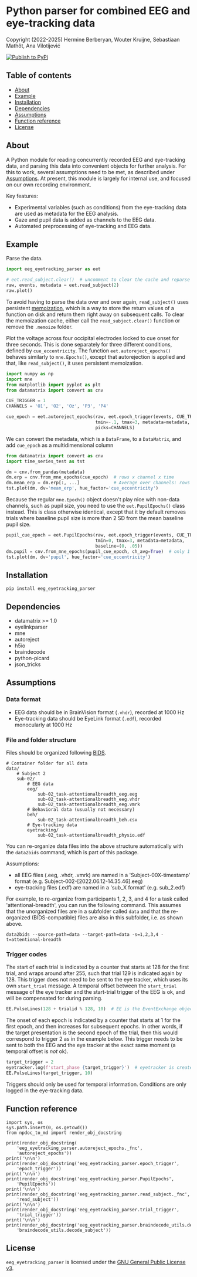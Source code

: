 # Python parser for combined EEG and eye-tracking data 

Copyright (2022-2025) Hermine Berberyan, Wouter Kruijne, Sebastiaan Mathôt, Ana Vilotijević


[![Publish to PyPi](https://github.com/smathot/eeg_eyetracking_parser/actions/workflows/publish-package.yaml/badge.svg)](https://github.com/smathot/eeg_eyetracking_parser/actions/workflows/publish-package.yaml)


## Table of contents

- [About](#about)
- [Example](#example)
- [Installation](#installation)
- [Dependencies](#dependencies)
- [Assumptions](#assumptions)
- [Function reference](#function-reference)
- [License](#license)

## About

A Python module for reading concurrently recorded EEG and eye-tracking data, and parsing this data into convenient objects for further analysis. For this to work, several assumptions need to be met, as described under [Assumptions](#assumptions). At present, this module is largely for internal use, and focused on our own recording environment.

Key features:

- Experimental variables (such as conditions) from the eye-tracking data are used as metadata for the EEG analysis.
- Gaze and pupil data is added as channels to the EEG data.
- Automated preprocessing of eye-tracking and EEG data.


## Example

Parse the data.

```python
import eeg_eyetracking_parser as eet

# eet.read_subject.clear()  # uncomment to clear the cache and reparse
raw, events, metadata = eet.read_subject(2)
raw.plot()
```

To avoid having to parse the data over and over again, `read_subject()` uses persistent [memoization](https://pydatamatrix.eu/memoization/), which is a way to store the return values of a function on disk and return them right away on subsequent calls. To clear the memoization cache, either call the `read_subject.clear()` function or remove the `.memoize` folder.

Plot the voltage across four occipital electrodes locked to cue onset for three seconds. This is done separately for three different conditions, defined by `cue_eccentricity`. The function `eet.autoreject_epochs()` behaves similarly to `mne.Epochs()`, except that autorejection is applied and that, like `read_subject()`, it uses persistent memoization.

```python
import numpy as np
import mne
from matplotlib import pyplot as plt
from datamatrix import convert as cnv

CUE_TRIGGER = 1
CHANNELS = 'O1', 'O2', 'Oz', 'P3', 'P4'

cue_epoch = eet.autoreject_epochs(raw, eet.epoch_trigger(events, CUE_TRIGGER),
                                  tmin=-.1, tmax=3, metadata=metadata,
                                  picks=CHANNELS)
```

We can convert the metadata, which is a `DataFrame`, to a `DataMatrix`, and add `cue_epoch` as a multidimensional column

```python
from datamatrix import convert as cnv
import time_series_test as tst

dm = cnv.from_pandas(metadata)
dm.erp = cnv.from_mne_epochs(cue_epoch)  # rows x channel x time
dm.mean_erp = dm.erp[:, ...]             # Average over channels: rows x time
tst.plot(dm, dv='mean_erp', hue_factor='cue_eccentricity')
```

Because the regular `mne.Epoch()` object doesn't play nice with non-data channels, such as pupil size, you need to use the `eet.PupilEpochs()` class instead. This is class otherwise identical, except that it by default removes trials where baseline pupil size is more than 2 SD from the mean baseline pupil size.

```python
pupil_cue_epoch = eet.PupilEpochs(raw, eet.epoch_trigger(events, CUE_TRIGGER),
                                  tmin=0, tmax=3, metadata=metadata,
                                  baseline=(0, .05))
dm.pupil = cnv.from_mne_epochs(pupil_cue_epoch, ch_avg=True)  # only 1 channel
tst.plot(dm, dv='pupil', hue_factor='cue_eccentricity')
```


## Installation

```
pip install eeg_eyetracking_parser
```

## Dependencies

- datamatrix >= 1.0
- eyelinkparser
- mne
- autoreject
- h5io
- braindecode
- python-picard
- json_tricks


## Assumptions

### Data format

- EEG data should be in BrainVision format (`.vhdr`), recorded at 1000 Hz
- Eye-tracking data should be EyeLink format (`.edf`), recorded monocularly at 1000 Hz

### File and folder structure

Files should be organized following [BIDS](https://bids-specification.readthedocs.io/).

```
# Container folder for all data
data/
    # Subject 2
    sub-02/
        # EEG data
        eeg/
            sub-02_task-attentionalbreadth_eeg.eeg
            sub-02_task-attentionalbreadth_eeg.vhdr
            sub-02_task-attentionalbreadth_eeg.vmrk
        # Behavioral data (usually not necessary)
        beh/
            sub-02_task-attentionalbreadth_beh.csv
        # Eye-tracking data
        eyetracking/
            sub-02_task-attentionalbreadth_physio.edf
```

You can re-organize data files into the above structure automatically with the `data2bids` command, which is part of this package. 

Assumptions:

-   all EEG files (.eeg, .vhdr, .vmrk) 
    are named in a 'Subject-00X-timestamp' format (e.g. Subject-002-[2022.06.12-14.35.46].eeg)
-   eye-tracking files (.edf)
    are named in a 'sub_X format' (e.g. sub_2.edf)
    
For example, to re-organize from participants 1, 2, 3, and 4 for a task called 'attentional-breadth', you can run the following command. This assumes that the unorganized files are in a subfolder called `data` and that the re-organized (BIDS-compatible) files are also in this subfolder, i.e. as shown above.

```
data2bids --source-path=data --target-path=data -s=1,2,3,4 -t=attentional-breadth
```

### Trigger codes

The start of each trial is indicated by a counter that starts at 128 for the first trial, and wraps around after 255, such that trial 129 is indicated again by 128. This trigger does not need to be sent to the eye tracker, which uses its own `start_trial` message. A temporal offset between the `start_trial` message of the eye tracker and the start-trial trigger of the EEG is ok, and will be compensated for during parsing.

```python
EE.PulseLines(128 + trialid % 128, 10)  # EE is the EventExchange object
```

The onset of each epoch is indicated by a counter that starts at 1 for the first epoch, and then increases for subsequent epochs. In other words, if the target presentation is the second epoch of the trial, then this would correspond to trigger 2 as in the example below. This trigger needs to be sent to both the EEG and the eye tracker at the exact same moment (a temporal offset is *not* ok).

```python
target_trigger = 2
eyetracker.log(f'start_phase {target_trigger}')  # eyetracker is created by PyGaze
EE.PulseLines(target_trigger, 10)
```

Triggers should only be used for temporal information. Conditions are only logged in the eye-tracking data.


## Function reference

``` { .python silent }
import sys, os
sys.path.insert(0, os.getcwd())
from npdoc_to_md import render_obj_docstring

print(render_obj_docstring(
    'eeg_eyetracking_parser.autoreject_epochs._fnc',
    'autoreject_epochs'))
print('\n\n')
print(render_obj_docstring('eeg_eyetracking_parser.epoch_trigger',
    'epoch_trigger'))
print('\n\n')
print(render_obj_docstring('eeg_eyetracking_parser.PupilEpochs',
    'PupilEpochs'))
print('\n\n')
print(render_obj_docstring('eeg_eyetracking_parser.read_subject._fnc',
    'read_subject'))
print('\n\n')
print(render_obj_docstring('eeg_eyetracking_parser.trial_trigger',
    'trial_trigger'))
print('\n\n')
print(render_obj_docstring('eeg_eyetracking_parser.braindecode_utils.decode_subject._fnc',
    'braindecode_utils.decode_subject'))
```



## License

`eeg_eyetracking_parser` is licensed under the [GNU General Public License
v3](http://www.gnu.org/licenses/gpl-3.0.en.html).
